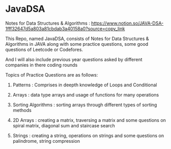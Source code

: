 # JavaDSA
Notes for Data Structures & Algorithms :
https://www.notion.so/JAVA-DSA-1fff32647d5a803a81cbdab3a40158a0?source=copy_link


This Repo, named JavaDSA, consists of Notes for Data Structures & Algorithms in JAVA along with some practice questions, some good questions of Leetcode or Codefores.

And I will also include previous year questions asked by different companies in there coding rounds

Topics of Practice Questions are as follows:
1. Patterns :  Comprises in deepth knowledge of Loops and Conditional

2. Arrays : data type arrays and usage of functions for many operations

3. Sorting Algorithms : sorting arrays through different types of sorting methods

4. 2D Arrays : creating a matrix, traversing a matrix and some questions on spiral matrix, diagonal sum and staircase search

5. Strings : creating a string, operations on strings and some questions on palindrome, string compression